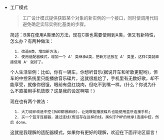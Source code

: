* 工厂模式
	> 工厂设计模式提供获取某个对象的新实例的一个接口，同时使调用代码避免确定实际实例化基类的步骤。

    简述：B类在使用A类里的方法，现在C类也需要使用到A类，但又有新特性，怎么办？有两种做法：

        1. 改造A类，增加新方法;
        2. 使用适配器模式，增加一个 A' 类继承A类，把新方法放在 A' 类里，这样C类就直接使用 A' 就好了。

    个人生活举例：比如，你有一辆车，你想听音乐(据说开车和听歌更配哟)，但车的中控系统里只能播放音乐碟片，这就很尴尬了，手机里有无数好歌，却不能享受，就像你很饿，眼前有盘红烧肉，但吃不到嘴一样。(什么？你说为什么不直接用手机放歌？这是我的设定啊喂！)

    现在也有两个做法：

        1. 大刀阔斧改造中控(拆卸都很麻烦)，让她既能播放碟片也能使用蓝牙连接手机;
        2. 买一个蓝牙连接器，通过连线(假设存在这样的线，类似于PHP的继承)连接中控，然后 done。

    这就是我理解的适配器模式，如果你有更好的理解，欢迎在下面评论区留言！